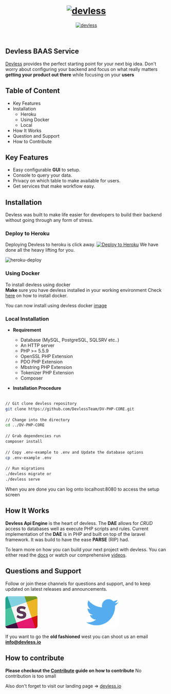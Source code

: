 <h1 align="center">
    <a href="https://www.devless.io">
        <img src="https://www.devless.io/img/logo.png" alt="devless" height="100">
    </a>
</h1>
<p align="center">
  <a href="https://travis-ci.org/DevlessTeam/DV-PHP-CORE">
    <img src="https://api.travis-ci.org/DevlessTeam/DV-PHP-CORE.svg?branch=master"
         alt="devless">
  </a>
</p>
<br>

## Devless BAAS Service
[Devless](https://www.devless.io) provides the perfect starting point for your next big idea. Don't worry about configuring your backend and focus on what really matters **getting your product out there** while focusing on your **users**




## Table of Content
* Key Features
* Installation
  * Heroku
  * Using Docker
  * Local
* How It Works
* Question and Support
* How to Contribute

## Key Features

* Easy configurable **GUI** to setup.
* Console to query your data.
* Privacy on which table to make available for users.
* Get services that make workflow easy.


## Installation
Devless was built to make life easier for developers to build their backend without going through any form of stress.

### Deploy to Heroku 

Deploying Devless to heroku is click away.
[![Deploy to Heroku](https://www.herokucdn.com/deploy/button.png)](https://heroku.com/deploy?template=https://github.com/DevlessTeam/DV-PHP-CORE/tree/heroku2)
We have done all the heavy lifting for you.

![heroku-deploy](https://user-images.githubusercontent.com/28383750/29027985-5d8aecae-7b72-11e7-8351-f52787e634ea.gif)

### Using Docker

To install devless using docker <br>
**Make** sure you have devless installed in your working environment
Check [here]() on how to install docker.

You can now install using devless docker [image]()

### Local Installation

<!-- **Requirement** -->

* **Requirement**

    * Database (MySQL, PostgreSQL, SQLSRV etc..)
    * An HTTP server
    * PHP >= 5.5.9
    * OpenSSL PHP Extension
    * PDO PHP Extension
    * Mbstring PHP Extension
    * Tokenizer PHP Extension
    * Composer

* **Installation Procedure**

```bash

// Git clone devless repository 
git clone https://github.com/DevlessTeam/DV-PHP-CORE.git

// Change into the directory
cd ../DV-PHP-CORE

// Grab dependencies run
composer install

// Copy .env-example to .env and Update the database options
cp .env-example .env

// Run migrations
./devless migrate or 
./devless serve

```

When you are done you can log onto localhost:8080 to access the setup screen

## How It Works
**Devless Api Engine** is the heart of devless. The **DAE** allows for _CRUD_ access to databases well as execute PHP scripts and rules.
Current implementation of the **DAE** is in PHP and built on top of the laravel framework.
It was build to have the ease **PARSE** (RIP) had.

To learn more on how you can build your next project with devless. You can either read the [docs]() or watch our comprehensive [videos]().

## Questions and Support
Follow or join these channels for questions and support, and to keep updated on latest releases and announcements.

<div style="display: flex;flex-flow: row nowrap;">
    <div style="flex:1;">
        <a href='https://slack.devless.io' target="_blank">
            <img src='https://raw.githubusercontent.com/gliechtenstein/images/master/slack_smaller.png'>
        </a>
    </div>
    <div style="flex:1">
        <a href='https://www.twitter.com/devlessio' target="_blank">
            <img src='https://raw.githubusercontent.com/gliechtenstein/images/master/twitter_smaller.png'>
        </a>
    </div>
</div>

If you want to go the **old fashioned** west you can shoot us an email
**<info@devless.io>**

## How to contribute 

**Please checkout the [Contribute](https://guides.github.com/activities/contributing-to-open-source/) guide on how to contribute**
No contribution is too small 

Also don't forget to visit our landing page ⇒ [devless.io](https://devless.io)

